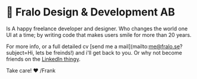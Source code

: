 # 👋 Fralo Design &amp; Development AB

Is A happy freelance developer and designer. Who changes the world one UI at a time; by writing code that makes users smile for more than 20 years.

For more info, or a full detailed cv [send me a mail](mailto:me@fralo.se?subject=Hi, lets be freinds!) and i'll get back to you. Or why not become friends on the [LinkedIn thingy](http://www.linkedin.com/in/franklood).

Take care! ❤️
/Frank
